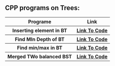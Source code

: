 
## CPP programs on Trees:
<table>
   <tr>
    <th> Programe </th>
    <th> Link </th>
 </tr>

   <tr> 
       <th>
            Inserting element in BT 
       </th>
       <th>
           <a href = "https://github.com/aditisneh/OnAndOn/blob/main/07%20Tree/C%2B%2B%20program%20to%20insert%20element%20in%20Binary%20Tree.md"> 
              <u> Link To      Code</u></a>
      </th>
   </tr>

   <tr> 
       <th>
         Find MIn Depth of BT 
       </th>
       <th>
         <a href = "https://github.com/aditisneh/OnAndOn/blob/main/07%20Tree/Find%20Minimum%20Depth%20of%20a%20Binary%20Tree.md" > 
            <u> Link To Code</u></a>
       </th>
   <tr> 

   <tr>
    <th> 
       Find min/max in BT  
    </th> 
    <th>
       <a href = "https://github.com/aditisneh/OnAndOn/blob/main/07%20Tree/Find%20maximum%20(or%20minimum)%20in%20Binary%20Tree.md" > 
          <u> Link To Code</u></a>
    </th>
   </tr> 

   <tr> 
     <th> 
        Merged TWo balanced BST 
     </th>
     <th>  
        <a href = "https://github.com/aditisneh/OnAndOn/blob/main/07%20Tree/MergeTwoBalancedBST.cpp" >
          <u> Link To Code</u></a>
     </th>
   <tr> 
</table>
